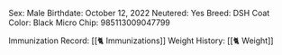 Sex: Male
Birthdate: October 12, 2022
Neutered: Yes
Breed: DSH
Coat Color: Black
Micro Chip: 985113009047799

Immunization Record: [[🐈 Immunizations]]
Weight History: [[🐈 Weight]]